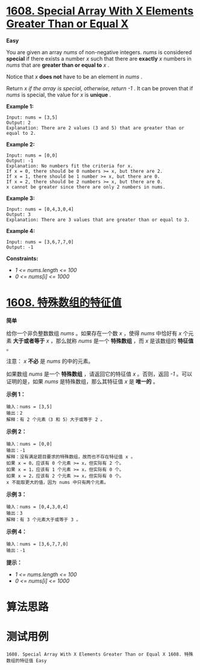 # [1608. Special Array With X Elements Greater Than or Equal X][enTitle]

**Easy**

You are given an array  *nums*  of non-negative integers.  *nums*  is considered **special**  if there exists a number  *x*  such that there are **exactly**   *x*  numbers in  *nums*  that are **greater than or equal to**   *x* .

Notice that  *x*  **does not**  have to be an element in  *nums* .

Return  *x*   *if the array is special, otherwise, return*  *-1* . It can be proven that if  *nums*  is special, the value for  *x*  is **unique** .



**Example 1:** 

```
Input: nums = [3,5]
Output: 2
Explanation: There are 2 values (3 and 5) that are greater than or equal to 2.

```

**Example 2:** 

```
Input: nums = [0,0]
Output: -1
Explanation: No numbers fit the criteria for x.
If x = 0, there should be 0 numbers >= x, but there are 2.
If x = 1, there should be 1 number >= x, but there are 0.
If x = 2, there should be 2 numbers >= x, but there are 0.
x cannot be greater since there are only 2 numbers in nums.

```

**Example 3:** 

```
Input: nums = [0,4,3,0,4]
Output: 3
Explanation: There are 3 values that are greater than or equal to 3.

```

**Example 4:** 

```
Input: nums = [3,6,7,7,0]
Output: -1

```



**Constraints:** 

-  *1 <= nums.length <= 100*  
-  *0 <= nums[i] <= 1000* 


# [1608. 特殊数组的特征值][cnTitle]

**简单**

给你一个非负整数数组  *nums*  。如果存在一个数  *x*  ，使得  *nums*  中恰好有  *x*  个元素 **大于或者等于**   *x*  ，那么就称  *nums*  是一个 **特殊数组**  ，而  *x*  是该数组的 **特征值**  。

注意：  *x*  **不必**  是  *nums*  的中的元素。

如果数组  *nums*  是一个 **特殊数组**  ，请返回它的特征值  *x*  。否则，返回 *-1*  。可以证明的是，如果  *nums*  是特殊数组，那么其特征值  *x*  是 **唯一的**  。



**示例 1：** 

```
输入：nums = [3,5]
输出：2
解释：有 2 个元素（3 和 5）大于或等于 2 。

```

**示例 2：** 

```
输入：nums = [0,0]
输出：-1
解释：没有满足题目要求的特殊数组，故而也不存在特征值 x 。
如果 x = 0，应该有 0 个元素 >= x，但实际有 2 个。
如果 x = 1，应该有 1 个元素 >= x，但实际有 0 个。
如果 x = 2，应该有 2 个元素 >= x，但实际有 0 个。
x 不能取更大的值，因为 nums 中只有两个元素。
```

**示例 3：** 

```
输入：nums = [0,4,3,0,4]
输出：3
解释：有 3 个元素大于或等于 3 。

```

**示例 4：** 

```
输入：nums = [3,6,7,7,0]
输出：-1

```



**提示：** 

-  *1 <= nums.length <= 100*  
-  *0 <= nums[i] <= 1000* 




# 算法思路

# 测试用例
```
1608. Special Array With X Elements Greater Than or Equal X 1608. 特殊数组的特征值 Easy
```

[enTitle]: https://leetcode.com/problems/special-array-with-x-elements-greater-than-or-equal-x/
[cnTitle]: https://leetcode-cn.com/problems/special-array-with-x-elements-greater-than-or-equal-x/
